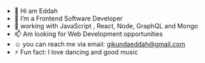 - 👋 Hi am Eddah
- 🔭 I’m a Frontend Software Developer
- 🌱 working with JavaScript , React, Node, GraphQL and Mongo
- 📫  Am looking for Web Development opportunities
- :relaxed:  you can reach  me via email: gikundaeddah@gmail.com 
- ⚡ Fun fact: I love dancing and good music

